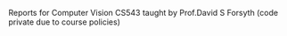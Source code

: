 Reports for Computer Vision CS543 taught by Prof.David S Forsyth (code private due to course policies)
